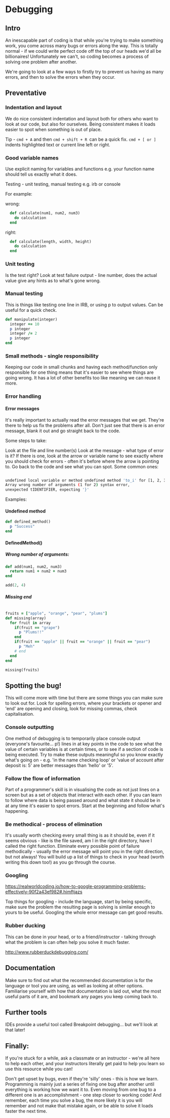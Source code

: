 # Debugging

## Intro

An inescapable part of coding is that while you're trying to make something work, you come across many bugs or errors along the way. This is totally normal - if we could write perfect code off the top of our heads we'd all be billionaires! Unfortunately we can't, so coding becomes a process of solving one problem after another.

We're going to look at a few ways to firstly try to prevent us having as many errors, and then to solve the errors when they occur.

## Preventative

### Indentation and layout

We do nice consistent indentation and layout both for others who want to look at our code, but also for ourselves. Being consistent makes it loads easier to spot when something is out of place.

Tip - ```cmd + A``` and then ```cmd + shift + R ```can be a quick fix. ```cmd + [ or ]``` indents highlighted text or current line left or right.

### Good variable names

Use explicit naming for variables and functions e.g. your function name should tell us exactly what it does.

Testing - unit testing, manual testing e.g. irb or console

For example:

wrong:
```ruby
  def calculate(num1, num2, num3)
    do calculation
  end
```

right:
```ruby
  def calculate(length, width, height)
    do calculation
  end
```

### Unit testing

Is the test right?
Look at test failure output - line number, does the actual value give any hints as to what's gone wrong.

### Manual testing

This is things like testing one line in IRB, or using p to output values. Can be useful for a quick check.

```ruby
def manipulate(integer)
  integer += 10
  p integer
  integer /= 2 
  p integer
end
```

### Small methods - single responsibility

Keeping our code in small chunks and having each method/function only responsible for one thing means that it's easier to see where things are going wrong. It has a lot of other benefits too like meaning we can reuse it more.

### Error handling

#### Error messages

It's really important to actually read the error messages that we get. They're there to help us fix the problems after all. Don't just see that there is an error message, blank it out and go straight back to the code.

Some steps to take:

Look at the file and line number(s)
Look at the message - what type of error is it?
If there is one, look at the arrow or variable name to see exactly where you should check for errors - often it's before where the arrow is pointing to.
Go back to the code and see what you can spot.
Some common ones:

```bash

undefined local variable or method undefined method 'to_i' for [1, 2, 3, 4]:
Array wrong number of arguments (1 for 2) syntax error, 
unexpected tIDENTIFIER, expecting '}'
```

Examples:

#### Undefined method 

```ruby
def defined_method()
  p "Success"
end
```

#### DefinedMethod()

##### Wrong number of arguments:

```ruby
def add(num1, num2, num3)
  return num1 + num2 + num3
end

add(2, 4)
```

##### Missing end 

```ruby

fruits = ["apple", "orange", "pear", "plums"]
def missing(array)
  for fruit in array
    if(fruit == "grape")
      p "Plums!!"
    end
    if(fruit == "apple" || fruit == "orange" || fruit == "pear")
      p "Meh"
    # end
  end
end

missing(fruits)
```

## Spotting the bug!

This will come more with time but there are some things you can make sure to look out for. Look for spelling errors, where your brackets or opener and 'end' are opening and closing, look for missing commas, check capitalisation.

### Console outputting

One method of debugging is to temporarily place console output (everyone's favourite... p!) lines in at key points in the code to see what the value of certain variables is at certain times, or to see if a section of code is being executed. Try to make these outputs meaningful so you know exactly what's going on - e.g. 'in the name checking loop' or 'value of account after deposit is: 5' are better messages than 'hello' or '5'.

### Follow the flow of information

Part of a programmer's skill is in visualising the code as not just lines on a screen but as a set of objects that interact with each other. If you can learn to follow where data is being passed around and what state it should be in at any time it's easier to spot errors. Start at the beginning and follow what's happening.

### Be methodical - process of elimination

It's usually worth checking every small thing is as it should be, even if it seems obvious - like is the file saved, am I in the right directory, have I called the right function. Eliminate every possible point of failure methodically - usually the error message will point you in the right direction, but not always! You will build up a list of things to check in your head (worth writing this down too!) as you go through the course.

### Googling

https://realworldcoding.io/how-to-google-programming-problems-effectively-90f2a43ef982#.himftjazs

Top things for googling - include the language, start by being specific, make sure the problem the resulting page is solving is similar enough to yours to be useful. Googling the whole error message can get good results.

### Rubber ducking

This can be done in your head, or to a friend/instructor - talking through what the problem is can often help you solve it much faster.

http://www.rubberduckdebugging.com/

## Documentation

Make sure to find out what the recommended documentation is for the language or tool you are using, as well as looking at other options. Familiarise yourself with how that documentation is laid out, what the most useful parts of it are, and bookmark any pages you keep coming back to.

## Further tools

IDEs provide a useful tool called Breakpoint debugging... but we'll look at that later!

## Finally:

If you're stuck for a while, ask a classmate or an instructor - we're all here to help each other, and your instructors literally get paid to help you learn so use this resource while you can!

Don't get upset by bugs, even if they're 'silly' ones - this is how we learn. Programming is mainly just a series of fixing one bug after another until everything is working how we want it to. Even moving from one bug to a different one is an accomplishment - one step closer to working code! And remember, each time you solve a bug, the more likely it is you will remember and not make that mistake again, or be able to solve it loads faster the next time.

